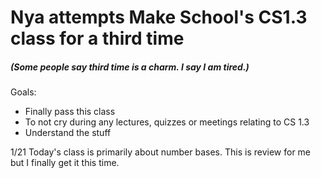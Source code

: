 # Nya attempts Make School's CS1.3 class for a third time 
##### (Some people say third time is a charm. I say I am tired.)

Goals: 
* Finally pass this class
* To not cry during any lectures, quizzes or meetings relating to CS 1.3
* Understand the stuff 


1/21
Today's class is primarily about number bases. This is review for me but I finally get it this time.